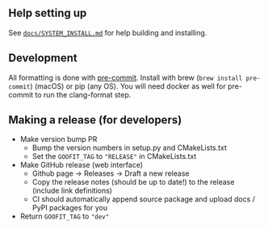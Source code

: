## Help setting up

See [`docs/SYSTEM_INSTALL.md`](../docs/SYSTEM_INSTALL.md) for help building and installing.

## Development

All formatting is done with [pre-commit][]. Install with brew (`brew install
pre-commit`) (macOS) or pip (any OS). You will need docker as well for
pre-commit to run the clang-format step.

[pre-commit]: https://pre-commit.com


## Making a release (for developers)

* Make version bump PR
  * Bump the version numbers in setup.py and CMakeLists.txt
  * Set the `GOOFIT_TAG` to `"RELEASE"` in CMakeLists.txt
* Make GitHub release (web interface)
  * Github page -> Releases -> Draft a new release
  * Copy the release notes (should be up to date!) to the release (include link definitions)
  * CI should automatically append source package and upload docs / PyPI packages for you
* Return `GOOFIT_TAG` to `"dev"`
